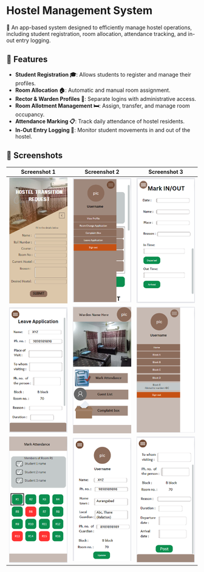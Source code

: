 # **Hostel Management System**

🚀 An app-based system designed to efficiently manage hostel operations, including student registration, room allocation, attendance tracking, and in-out entry logging.

## 📌 Features

- **Student Registration 🎓**: Allows students to register and manage their profiles.
- **Room Allocation 🏠**: Automatic and manual room assignment.
- **Rector & Warden Profiles 🔑**: Separate logins with administrative access.
- **Room Allotment Management 🛏️**: Assign, transfer, and manage room occupancy.
- **Attendance Marking 📋**: Track daily attendance of hostel residents.
- **In-Out Entry Logging 🚪**: Monitor student movements in and out of the hostel.

## 📸 Screenshots  

| Screenshot 1 | Screenshot 2 | Screenshot 3 |
|--------------|--------------|--------------|
| ![Screenshot 2024-01-03 121831](assets/Screenshot%202024-01-03%20121831.png) | ![Screenshot 2024-01-03 152730](assets/Screenshot%202024-01-03%20152730.png) | ![Screenshot 2024-01-03 154254](assets/Screenshot%202024-01-03%20154254.png) |
| ![Screenshot 2024-01-03 162743](assets/Screenshot%202024-01-03%20162743.png) | ![Screenshot 2024-01-03 200540](assets/Screenshot%202024-01-03%20200540.png) | ![Screenshot 2024-01-03 200427](assets/Screenshot%202024-01-03%20200427.png) |
| ![Screenshot 2024-01-04 213849](assets/Screenshot%202024-01-04%20213849.png) | ![Screenshot 2024-01-03 160425](assets/Screenshot%202024-01-03%20160425.png) | ![Screenshot 2024-01-03 162822](assets/Screenshot%202024-01-03%20162822.png) |

